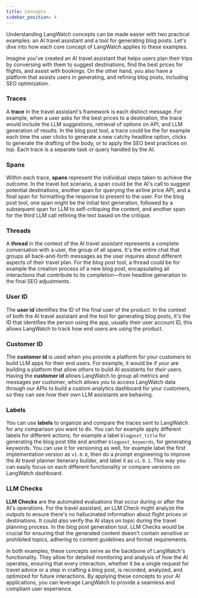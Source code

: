 ```yaml
---
title: Concepts
sidebar_position: 4
---
```


Understanding LangWatch concepts can be made easier with two practical examples: an AI travel assistant and a tool for generating blog posts. Let's dive into how each core concept of LangWatch applies to these examples.

Imagine you've created an AI travel assistant that helps users plan their trips by conversing with them to suggest destinations, find the best prices for flights, and assist with bookings. On the other hand, you also have a platform that assists users in generating, and refining blog posts, including SEO optimization.

### Traces

A **trace** in the travel assistant's framework is each distinct message. For example, when a user asks for the best prices to a destination, the trace would include the LLM suggestions, retrieval of options on API, and LLM generation of results. In the blog post tool, a trace could be the for example each time the user clicks to generate a new catchy headline option, clicks to generate the drafting of the body, or to apply the SEO best practices on top. Each trace is a separate task or query handled by the AI.

### Spans

Within each trace, **spans** represent the individual steps taken to achieve the outcome. In the travel bot scenario, a span could be the AI's call to suggest potential destinations, another span for querying the airline price API, and a final span for formatting the response to present to the user. For the blog post tool, one span might be the initial text generation, followed by a subsequent span for LLM to self-critiquing the content, and another span for the third LLM call refining the text based on the critique.

### Threads

A **thread** in the context of the AI travel assistant represents a complete conversation with a user, the group of all spans. It's the entire chat that groups all back-and-forth messages as the user inquires about different aspects of their travel plan. For the blog post tool, a thread could be for example the creation process of a new blog post, encapsulating all interactions that contribute to its completion—from headline generation to the final SEO adjustments.

### User ID

The **user id** identifies the ID of the final user of the product. In the context of both the AI travel assistant and the tool for generating blog posts, it's the ID that identifies the person using the app, usually their user account ID, this allows LangWatch to track how end users are using the product.

### Customer ID

The **customer id** is used when you provide a platform for your customers to build LLM apps for their end users. For example, it would be if your are building a platform that allow _others_ to build AI assistants for _their_ users. Having the **customer id** allows LangWatch to group all metrics and messages per customer, which allows you to access LangWatch data through our APIs to build a custom analytics dashboard for your customers, so they can see how their own LLM assistants are behaving.

### Labels

You can use **labels** to organize and compare the traces sent to LangWatch for any comparison you want to do. You can for example apply different labels for different actions, for example a label `blogpost_title` for generating the blog post title and another `blogpost_keywords`, for generating keywords. You can use it for versioning as well, for example label the first implementation
version as `v1.0.0`, then do a prompt engineering to improve the AI travel planner itenerary builder, and label it as `v1.0.1`. This way you can easily focus on each different functionality or compare versions on LangWatch dashboard.

### LLM Checks

**LLM Checks** are the automated evaluations that occur during or after the AI's operations. For the travel assistant, an LLM Check might analyze the outputs to ensure there's no hallucinated information about flight prices or destinations. It could also verify the AI stays on topic during the travel planning process. In the blog post generation tool, LLM Checks would be crucial for ensuring that the generated content doesn't contain sensitive or prohibited topics, adhering to content guidelines and format requirements.

In both examples, these concepts serve as the backbone of LangWatch's functionality. They allow for detailed monitoring and analysis of how the AI operates, ensuring that every interaction, whether it be a single request for travel advice or a step in crafting a blog post, is recorded, analyzed, and optimized for future interactions. By applying these concepts to your AI applications, you can leverage LangWatch to provide a seamless and compliant user experience.
